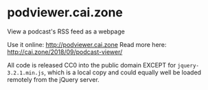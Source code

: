 # podviewer.cai.zone
View a podcast's RSS feed as a webpage

Use it online: http://podviewer.cai.zone
Read more here: http://cai.zone/2018/09/podcast-viewer/

All code is released CC0 into the public domain EXCEPT for `jquery-3.2.1.min.js`, which is a local copy and could equally well be loaded remotely from the jQuery server.
